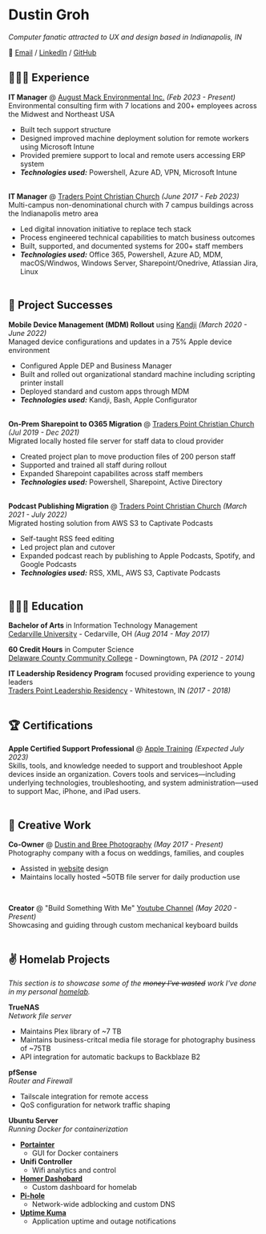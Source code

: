 # Dustin Groh

_Computer fanatic attracted to UX and design based in Indianapolis, IN_ <br>

💬 [Email](mailto:dustingroh33@gmail.com) / [LinkedIn](https://www.linkedin.com/in/dustingroh/) / [GitHub](https://github.com//)

## 👩🏼‍💻 Experience

**IT Manager** @ [August Mack Environmental Inc.](https://augustmack.com/) _(Feb 2023 - Present)_ <br>
Environmental consulting firm with 7 locations and 200+ employees across the Midwest and Northeast USA
  - Built tech support structure
  - Designed improved machine deployment solution for remote workers using Microsoft Intune
  - Provided premiere support to local and remote users accessing ERP system
  - **_Technologies used:_** Powershell, Azure AD, VPN, Microsoft Intune
<br><br>

**IT Manager** @ [Traders Point Christian Church](https://tpcc.org/) _(June 2017 - Feb 2023)_ <br>
Multi-campus non-denominational church with 7 campus buildings across the Indianapolis metro area
  - Led digital innovation initiative to replace tech stack
  - Process engineered technical capabilities to match business outcomes 
  - Built, supported, and documented systems for 200+ staff members
  - **_Technologies used:_** Office 365, Powershell, Azure AD, MDM, macOS/Windwos, Windows Server, Sharepoint/Onedrive, Atlassian Jira, Linux
<br><br>


## 📌 Project Successes

**Mobile Device Management (MDM) Rollout** using [Kandji](https://kandji.io/) _(March 2020 - June 2022)_<br>
Managed device configurations and updates in a 75% Apple device environment
  - Configured Apple DEP and Business Manager
  - Built and rolled out organizational standard machine including scripting printer install
  - Deployed standard and custom apps through MDM 
  - **_Technologies used:_** Kandji, Bash, Apple Configurator
  <br><br>
  
**On-Prem Sharepoint to O365 Migration** @ [Traders Point Christian Church](https://tpcc.org/) _(Jul 2019 - Dec 2021)_ <br>
Migrated locally hosted file server for staff data to cloud provider
  - Created project plan to move production files of 200 person staff 
  - Supported and trained all staff during rollout
  - Expanded Sharepoint capabilites across staff members
  - **_Technologies used:_** Powershell, Sharepoint, Active Directory
  <br><br>

**Podcast Publishing Migration** @ [Traders Point Christian Church](https://tpcc.org/) _(March 2021 - July 2022)_ <br>
Migrated hosting solution from AWS S3 to Captivate Podcasts
  - Self-taught RSS feed editing
  - Led project plan and cutover
  - Expanded podcast reach by publishing to Apple Podcasts, Spotify, and Google Podcasts
  - **_Technologies used:_** RSS, XML, AWS S3, Captivate Podcasts
  <br><br>


## 👩🏼‍🎓 Education

**Bachelor of Arts** in Information Technology Management<br>
[Cedarville University](https://www.cedarville.edu/) - Cedarville, OH _(Aug 2014 - May 2017)_ <br>

**60 Credit Hours** in Computer Science<br>
[Delaware County Community College](https://www.dccc.edu/) - Downingtown, PA _(2012 - 2014)_

**IT Leadership Residency Program** focused providing experience to young leaders<br>
[Traders Point Leadership Residency](https://tpcc.org/leadership-residents) - Whitestown, IN _(2017 - 2018)_
 <br><br>

## 🏆 Certifications

**Apple Certified Support Professional** @ [Apple Training](https://training.apple.com/it) _(Expected July 2023)_ <br>
Skills, tools, and knowledge needed to support and troubleshoot Apple devices inside an organization. Covers tools and services—including underlying technologies, troubleshooting, and system administration—used to support Mac, iPhone, and iPad users.
<br><br>


## 🎤 Creative Work
    
**Co-Owner** @ [Dustin and Bree Photography](http://dustinandbree.com/) _(May 2017 - Present)_ <br>
Photography company with a focus on weddings, families, and couples
  - Assisted in [website](https://dustinandbree.com/) design
  - Maintains locally hosted ~50TB file server for daily production use
   <br>

**Creator** @ "Build Something With Me" [Youtube Channel](https://www.youtube.com/channel/UCvNVONhb6X0vQL3VJRaUhRw) _(May 2020 - Present)_ <br>
Showcasing and guiding through custom mechanical keyboard builds
<br><br>


## ✌ Homelab Projects
_This section is to showcase some of the ~~money I've wasted~~ work I've done in my personal [homelab](https://www.reddit.com/r/homelab)._

**TrueNAS**<br>
_Network file server_
- Maintains Plex library of ~7 TB
- Maintains business-critcal media file storage for photography business of ~75TB
- API integration for automatic backups to Backblaze B2

**pfSense**<br>
_Router and Firewall_
- Tailscale integration for remote access
- QoS configuration for network traffic shaping

**Ubuntu Server**<br>
_Running Docker for containerization_
-  [**Portainter**](https://www.portainer.io/)
    - GUI for Docker containers
-  **Unifi Controller**
    - Wifi analytics and control
-  [**Homer Dashobard**](https://github.com/bastienwirtz/homer)
    -  Custom dashboard for homelab
- [**Pi-hole**](https://pi-hole.net/)
    - Network-wide adblocking and custom DNS
- [**Uptime Kuma**](https://uptime.kuma.pet/)
    - Application uptime and outage notifications
